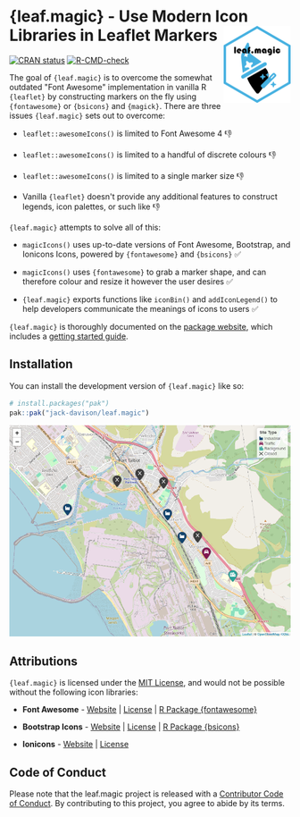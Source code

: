 
# {leaf.magic} - Use Modern Icon Libraries in Leaflet Markers <a href="https://jack-davison.github.io/leaf.magic/"><img src="man/figures/logo.png" align="right" height="138" alt="leaf.magic website" /></a>

<!-- badges: start -->
[![CRAN status](https://www.r-pkg.org/badges/version/leaf.magic)](https://CRAN.R-project.org/package=leaf.magic)
[![R-CMD-check](https://github.com/jack-davison/leaf.magic/actions/workflows/R-CMD-check.yaml/badge.svg)](https://github.com/jack-davison/leaf.magic/actions/workflows/R-CMD-check.yaml)
<!-- badges: end -->

The goal of `{leaf.magic}` is to overcome the somewhat outdated "Font Awesome" implementation in vanilla R `{leaflet}` by constructing markers on the fly using `{fontawesome}` or `{bsicons}` and `{magick}`. There are three issues `{leaf.magic}` sets out to overcome:

* `leaflet::awesomeIcons()` is limited to Font Awesome 4 👎

* `leaflet::awesomeIcons()` is limited to a handful of discrete colours 👎

* `leaflet::awesomeIcons()` is limited to a single marker size 👎

* Vanilla `{leaflet}` doesn't provide any additional features to construct legends, icon palettes, or such like 👎

`{leaf.magic}` attempts to solve all of this:

* `magicIcons()` uses up-to-date versions of Font Awesome, Bootstrap, and Ionicons Icons, powered by `{fontawesome}` and `{bsicons}` ✅

* `magicIcons()` uses `{fontawesome}` to grab a marker shape, and can therefore colour and resize it however the user desires ✅

* `{leaf.magic}` exports functions like `iconBin()` and `addIconLegend()` to help developers communicate the meanings of icons to users ✅

`{leaf.magic}` is thoroughly documented on the [package website](https://jack-davison.github.io/leaf.magic/), which includes a [getting started guide](https://jack-davison.github.io/leaf.magic/articles/leaf-magic.html).

## Installation

You can install the development version of `{leaf.magic}` like so:

``` r
# install.packages("pak")
pak::pak("jack-davison/leaf.magic")
```

![A screenshot of a map produced using the {leaf.magic} R package.](man/figures/webshot.png)

## Attributions

`{leaf.magic}` is licensed under the [MIT License](https://jack-davison.github.io/leaf.magic/LICENSE.html), and would not be possible without the following icon libraries:

* **Font Awesome** - [Website](https://fontawesome.com/) | [License](https://fontawesome.com/license/free) | [R Package {fontawesome}](https://github.com/rstudio/fontawesome)

* **Bootstrap Icons** - [Website](https://icons.getbootstrap.com/) | [License](https://getbootstrap.com/docs/5.3/about/license/) | [R Package {bsicons}](https://github.com/rstudio/bsicons)

* **Ionicons** - [Website](https://ionic.io/ionicons) | [License](https://github.com/ionic-team/ionicons/blob/main/LICENSE)

## Code of Conduct

Please note that the leaf.magic project is released with a [Contributor Code of Conduct](https://jack-davison.github.io/leaf.magic/CODE_OF_CONDUCT.html). By contributing to this project, you agree to abide by its terms.
